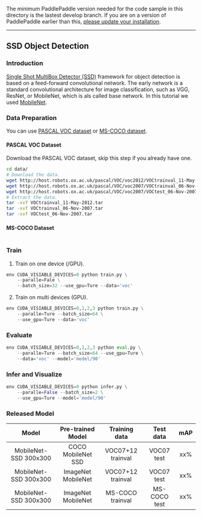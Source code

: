 The minimum PaddlePaddle version needed for the code sample in this directory is the lastest develop branch. If you are on a version of PaddlePaddle earlier than this, [please update your installation](http://www.paddlepaddle.org/docs/develop/documentation/en/build_and_install/pip_install_en.html).

---

## SSD Object Detection

### Introduction

[Single Shot MultiBox Detector (SSD)](https://arxiv.org/abs/1512.02325) framework for object detection is based on a feed-forward convolutional network. The early network is a standard convolutional architecture for image classification, such as VGG, ResNet, or MobileNet, which is als called base network. In this tutorial we used [MobileNet](https://arxiv.org/abs/1704.04861).

### Data Preparation

You can use [PASCAL VOC dataset](http://host.robots.ox.ac.uk/pascal/VOC/) or [MS-COCO dataset](http://cocodataset.org/#download).

#### PASCAL VOC Dataset

Download the PASCAL VOC dataset, skip this step if you already have one.

```bash
cd data/
# Download the data.
wget http://host.robots.ox.ac.uk/pascal/VOC/voc2012/VOCtrainval_11-May-2012.tar
wget http://host.robots.ox.ac.uk/pascal/VOC/voc2007/VOCtrainval_06-Nov-2007.tar
wget http://host.robots.ox.ac.uk/pascal/VOC/voc2007/VOCtest_06-Nov-2007.tar
# Extract the data.
tar -xvf VOCtrainval_11-May-2012.tar
tar -xvf VOCtrainval_06-Nov-2007.tar
tar -xvf VOCtest_06-Nov-2007.tar
```
#### MS-COCO Dataset

```
```
### Train

1. Train on one device (/GPU).

```python
env CUDA_VISIABLE_DEVICES=0 python train.py \
    --paralle=Fale \
    --batch_size=32 --use_gpu=Ture --data='voc'
```

2. Train on multi devices (GPU).

```python
env CUDA_VISIABLE_DEVICES=0,1,2,3 python train.py \
    --paralle=Ture --batch_size=64 \
    --use_gpu=Ture --data='voc'
```

### Evaluate

```python
env CUDA_VISIABLE_DEVICES=0,1,2,3 python eval.py \
    --paralle=Ture --batch_size=64 --use_gpu=Ture \
    --data='voc' --model='model/90'
```

### Infer and Visualize
```python
env CUDA_VISIABLE_DEVICES=0 python infer.py \
    --paralle=False --batch_size=2 \
    --use_gpu=Ture --model='model/90'
```
### Released Model


| Model                 | Pre-trained Model  | Training data    | Test data    | mAP |
|:---------------------:|:------------------:|:----------------:|:------------:|:----:|
|MobileNet-SSD 300x300  | COCO MobileNet SSD | VOC07+12 trainval| VOC07 test   | xx%  |
|MobileNet-SSD 300x300  | ImageNet MobileNet | VOC07+12 trainval| VOC07 test   | xx%  |
|MobileNet-SSD 300x300  | ImageNet MobileNet | MS-COCO trainval | MS-COCO test | xx%  |
